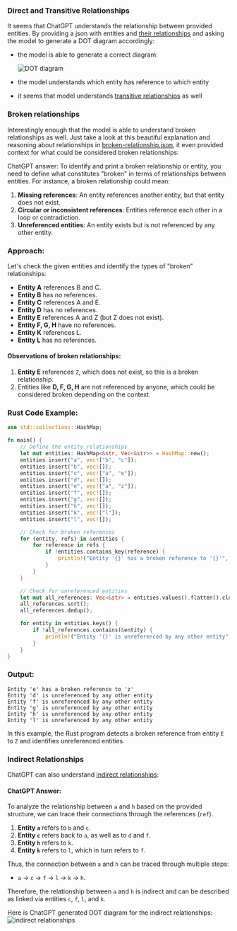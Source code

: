 ### Direct and Transitive Relationships
It seems that ChatGPT understands the relationship between provided entities.
By providing a json with entities and [their relationships](direct-relationships.json) and asking the model
to generate a DOT diagram accordingly:
 - the model is able to generate a correct diagram:
   
   ![DOT diagram](https://www.plantuml.com/plantuml/png/SoWkIImgAStDuKh9J2zABCXGS5Uevb80WaI5w9p4fDGSMoNNl9BCaae5HmKDGqsbM6kmR1Awh9E2XX5SDWLTrWMermmkdOqkxQsWOMOEbyv0b_PGqB2qj8JBbw3BXm1DXrWETRckdKAIDOAT0PL80N6ohH7i4gX41aG2mIv1OYSXiLEikMgv75BpKe0X1W00)
 
 - the model understands which entity has reference to which entity
 - it seems that model understands [transitive relationships](transitive-relationships.json) as well

### Broken relationships
Interestingly enough that the model is able to understand broken relationships as well.
Just take a look at this beautiful explanation and reasoning 
about relationships in [broken-relationship.json](broken-relationship.json),
it even provided context for what could be considered broken relationships:

ChatGPT answer:
To identify and print a broken relationship or entity, you need to define what constitutes "broken" in terms of relationships between entities. For instance, a broken relationship could mean:

1. **Missing references**: An entity references another entity, but that entity does not exist.
2. **Circular or inconsistent references**: Entities reference each other in a loop or contradiction.
3. **Unreferenced entities**: An entity exists but is not referenced by any other entity.

### Approach:

Let's check the given entities and identify the types of "broken" relationships:

- **Entity A** references B and C.
- **Entity B** has no references.
- **Entity C** references A and E.
- **Entity D** has no references.
- **Entity E** references A and Z (but Z does not exist).
- **Entity F, G, H** have no references.
- **Entity K** references L.
- **Entity L** has no references.

#### Observations of broken relationships:
1. **Entity E** references `Z`, which does not exist, so this is a broken relationship.
2. Entities like **D, F, G, H** are not referenced by anyone, which could be considered broken depending on the context.

### Rust Code Example:

```rust
use std::collections::HashMap;

fn main() {
    // Define the entity relationships
    let mut entities: HashMap<&str, Vec<&str>> = HashMap::new();
    entities.insert("a", vec!["b", "c"]);
    entities.insert("b", vec![]);
    entities.insert("c", vec!["a", "e"]);
    entities.insert("d", vec![]);
    entities.insert("e", vec!["a", "z"]);
    entities.insert("f", vec![]);
    entities.insert("g", vec![]);
    entities.insert("h", vec![]);
    entities.insert("k", vec!["l"]);
    entities.insert("l", vec![]);

    // Check for broken references
    for (entity, refs) in &entities {
        for reference in refs {
            if !entities.contains_key(reference) {
                println!("Entity '{}' has a broken reference to '{}'", entity, reference);
            }
        }
    }

    // Check for unreferenced entities
    let mut all_references: Vec<&str> = entities.values().flatten().cloned().collect();
    all_references.sort();
    all_references.dedup();

    for entity in entities.keys() {
        if !all_references.contains(&entity) {
            println!("Entity '{}' is unreferenced by any other entity", entity);
        }
    }
}
```

### Output:
```
Entity 'e' has a broken reference to 'z'
Entity 'd' is unreferenced by any other entity
Entity 'f' is unreferenced by any other entity
Entity 'g' is unreferenced by any other entity
Entity 'h' is unreferenced by any other entity
Entity 'l' is unreferenced by any other entity
```

In this example, the Rust program detects a broken reference from entity `E` to `Z` and identifies unreferenced entities.

### Indirect Relationships
ChatGPT can also understand [indirect relationships](indirect-relationships.json):

#### ChatGPT Answer:
To analyze the relationship between `a` and `h` based on the provided structure, we can trace their connections through the references (`ref`).

1. **Entity `a`** refers to `b` and `c`.
2. **Entity `c`** refers back to `a`, as well as to `d` and `f`.
3. **Entity `h`** refers to `k`.
4. **Entity `k`** refers to `l`, which in turn refers to `f`.

Thus, the connection between `a` and `h` can be traced through multiple steps:
- `a` → `c` → `f` → `l` → `k` → `h`.

Therefore, the relationship between `a` and `h` is indirect and can be described as linked via entities `c`, `f`, `l`, and `k`.

Here is ChatGPT generated DOT diagram for the indirect relationships:
![indirect relationships](https://www.plantuml.com/plantuml/png/VS-nIWGn4CRnVf_YAyz2xW4EvGh1qWSGYxbDSXbsDWd9BBAAxox3teKjnEu7uP-PEJUbgiiiW-DhfHBnYky1E1xnmjMFYkg5b7DgaKiR0CBZCowdkqRJQA8krnLCtaHTNwQhQJB5hiaa9hcrso9lnUQJW9FxOoSSD793eQeOAU7YaMTMzGuSiEO5EScAJqgAMo-SflQm_MvNmE6zwIh-oMKBFqxzPJi8X_liVHN-hyA--XdEFhbbbby0)